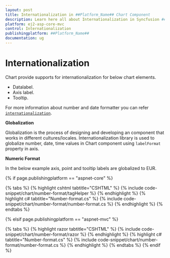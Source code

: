 ```yaml
---
layout: post
title: Internationalization in ##Platform_Name## Chart Component
description: Learn here all about Internationalization in Syncfusion ##Platform_Name## Chart component and more.
platform: ej2-asp-core-mvc
control: Internationalization
publishingplatform: ##Platform_Name##
documentation: ug
---
```



# Internationalization

Chart provide supports for internationalization for below chart elements.

* Datalabel.
* Axis label.
* Tooltip.

For more information about number and date formatter you can refer
[`internationalization`](http://ej2.syncfusion.com/documentation/base/intl.html).

<!-- markdownlint-disable MD036 -->
**Globalization**

Globalization is the process of designing and developing an component that works in different
cultures/locales.  Internationalization  library is used to globalize number, date, time values in
Chart component using  `labelFormat` property in axis.

**Numeric Format**

In the below example axis, point  and tooltip labels are globalized to EUR.

{% if page.publishingplatform == "aspnet-core" %}

{% tabs %}
{% highlight cshtml tabtitle="CSHTML" %}
{% include code-snippet/chart/number-format/tagHelper %}
{% endhighlight %}
{% highlight c# tabtitle="Number-format.cs" %}
{% include code-snippet/chart/number-format/number-format.cs %}
{% endhighlight %}
{% endtabs %}

{% elsif page.publishingplatform == "aspnet-mvc" %}

{% tabs %}
{% highlight razor tabtitle="CSHTML" %}
{% include code-snippet/chart/number-format/razor %}
{% endhighlight %}
{% highlight c# tabtitle="Number-format.cs" %}
{% include code-snippet/chart/number-format/number-format.cs %}
{% endhighlight %}
{% endtabs %}
{% endif %}

